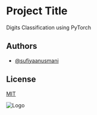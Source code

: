 
# Project Title

Digits Classification using PyTorch


## Authors

- [@sufiyaanusmani](https://www.github.com/sufiyaanusmani)


## License

[MIT](https://github.com/sufiyaanusmani/PyTorch-Computer-Vision-MNIST-Digits-Classification/blob/main/LICENSE)


![Logo](https://upload.wikimedia.org/wikipedia/commons/thumb/1/10/PyTorch_logo_icon.svg/640px-PyTorch_logo_icon.svg.png)

